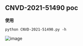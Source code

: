## CNVD-2021-51490 poc

**使用**
```
python CNVD-2021-51490.py -h
```
![image](https://github.com/zh-byte/CNVD-2021-51490/assets/81899489/913ae329-994b-4cca-bfba-0060ffc7a67f)

